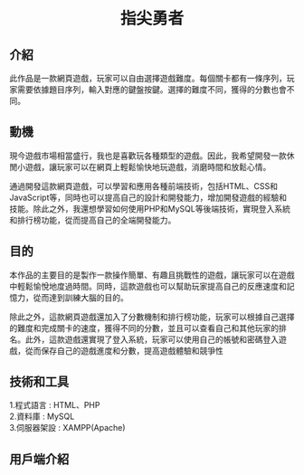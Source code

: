 <h1 align="center"> 指尖勇者 </h1>

## 介紹
  此作品是一款網頁遊戲，玩家可以自由選擇遊戲難度。每個關卡都有一條序列，玩家需要依據題目序列，輸入對應的鍵盤按鍵。選擇的難度不同，獲得的分數也會不同。 

## 動機
現今遊戲市場相當盛行，我也是喜歡玩各種類型的遊戲。因此，我希望開發一款休閒小遊戲，讓玩家可以在網頁上輕鬆愉快地玩遊戲，消磨時間和放鬆心情。  

通過開發這款網頁遊戲，可以學習和應用各種前端技術，包括HTML、CSS和JavaScript等，同時也可以提高自己的設計和開發能力，增加開發遊戲的經驗和技能。除此之外，我還想學習如何使用PHP和MySQL等後端技術，實現登入系統和排行榜功能，從而提高自己的全端開發能力。

## 目的
本作品的主要目的是製作一款操作簡單、有趣且挑戰性的遊戲，讓玩家可以在遊戲中輕鬆愉悅地度過時間。同時，這款遊戲也可以幫助玩家提高自己的反應速度和記憶力，從而達到訓練大腦的目的。

除此之外，這款網頁遊戲還加入了分數機制和排行榜功能，玩家可以根據自己選擇的難度和完成關卡的速度，獲得不同的分數，並且可以查看自己和其他玩家的排名。此外，這款遊戲還實現了登入系統，玩家可以使用自己的帳號和密碼登入遊戲，從而保存自己的遊戲進度和分數，提高遊戲體驗和競爭性  

## 技術和工具
1.程式語言 : HTML、PHP  
2.資料庫 : MySQL  
3.伺服器架設 : XAMPP(Apache)  

## 用戶端介紹
